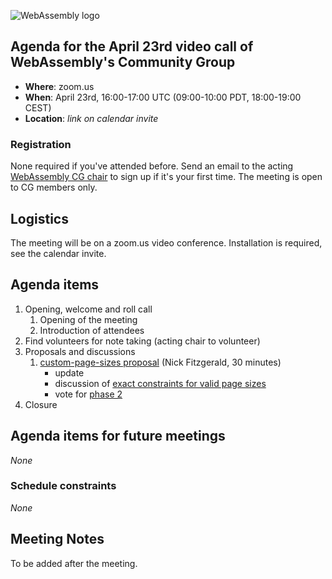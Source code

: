 ![WebAssembly logo](/images/WebAssembly.png)

## Agenda for the April 23rd video call of WebAssembly's Community Group

- **Where**: zoom.us
- **When**: April 23rd, 16:00-17:00 UTC (09:00-10:00 PDT, 18:00-19:00 CEST)
- **Location**: *link on calendar invite*

### Registration

None required if you've attended before. Send an email to the acting [WebAssembly CG chair](mailto:webassembly-cg-chair@chromium.org)
to sign up if it's your first time. The meeting is open to CG members only.

## Logistics

The meeting will be on a zoom.us video conference.
Installation is required, see the calendar invite.

## Agenda items

1. Opening, welcome and roll call
    1. Opening of the meeting
    1. Introduction of attendees
1. Find volunteers for note taking (acting chair to volunteer)
1. Proposals and discussions
    1. [custom-page-sizes proposal](https://github.com/WebAssembly/custom-page-sizes)  (Nick Fitzgerald, 30 minutes)
       * update
       * discussion of [exact constraints for valid page sizes](https://github.com/WebAssembly/custom-page-sizes/issues/2)
       * vote for [phase 2](https://github.com/WebAssembly/meetings/blob/main/process/phases.md#2-feature-description-available-community--working-group)
1. Closure

## Agenda items for future meetings

*None*

### Schedule constraints

*None*

## Meeting Notes

To be added after the meeting.
